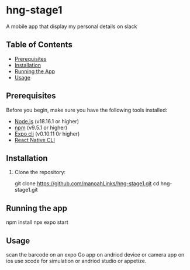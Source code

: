 # hng-stage1
A mobile app that display my personal details on slack

## Table of Contents

- [Prerequisites](#prerequisites)
- [Installation](#installation)
- [Running the App](#running-the-app)
- [Usage](#usage)

## Prerequisites

Before you begin, make sure you have the following tools installed:

- [Node.js](https://nodejs.org/) (v18.16.1 or higher)
- [npm](https://www.npmjs.com/) (v9.5.1 or higher)
- [Expo cli](https://docs.expo.dev/get-started/installation/) (v0.10.11 0r higher)
- [React Native CLI](https://reactnative.dev/docs/environment-setup)

## Installation

1. Clone the repository:

   git clone https://github.com/manoahLinks/hng-stage1.git
   cd hng-stage1.git

## Running the app

  npm install
  npx expo start

## Usage
  scan the barcode on an expo Go app on andriod device or camera app on ios
  use xcode for simulation or andriod studio or appetize.
   
